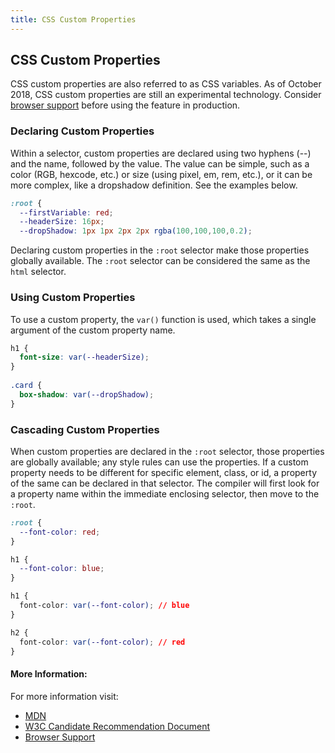 ```yaml
---
title: CSS Custom Properties
---
```

## CSS Custom Properties

CSS custom properties are also referred to as CSS variables. As of October 2018, CSS custom properties are still an experimental technology. Consider [browser support](https://developer.mozilla.org/en-US/docs/Web/CSS/--*#Browser_compatibility) before using the feature in production. 

### Declaring Custom Properties
Within a selector, custom properties are declared using two hyphens (--) and the name, followed by the value. The value can be simple, such as a color (RGB, hexcode, etc.) or size (using pixel, em, rem, etc.), or it can be more complex, like a dropshadow definition. See the examples below.
```css
:root {
  --firstVariable: red;
  --headerSize: 16px;
  --dropShadow: 1px 1px 2px 2px rgba(100,100,100,0.2);
```

Declaring custom properties in the `:root` selector make those properties globally available. The `:root` selector can be considered the same as the `html` selector.

### Using Custom Properties
To use a custom property, the `var()` function is used, which takes a single argument of the custom property name.
```css 
h1 {
  font-size: var(--headerSize);
}
 
.card {
  box-shadow: var(--dropShadow);
}
```

### Cascading Custom Properties
When custom properties are declared in the `:root` selector, those properties are globally available; any style rules can use the properties. If a custom property needs to be different for specific element, class, or id, a property of the same can be declared in that selector. The compiler will first look for a property name within the immediate enclosing selector, then move to the `:root`. 

```css
:root {
  --font-color: red;
}

h1 {
  --font-color: blue;
}

h1 {
  font-color: var(--font-color); // blue
}

h2 {
  font-color: var(--font-color); // red
}
```

#### More Information:
For more information visit: 
- [MDN](https://developer.mozilla.org/en-US/docs/Web/CSS/--*)
- [W3C Candidate Recommendation Document](https://www.w3.org/TR/css-variables/)
- [Browser Support](https://caniuse.com/#feat=css-variables)

